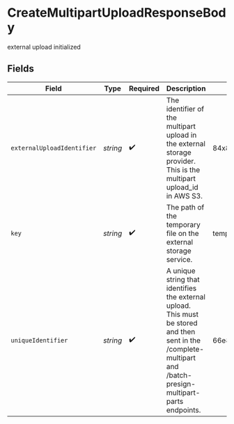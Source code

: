 # CreateMultipartUploadResponseBody

external upload initialized


## Fields

| Field                                                                                                                                                           | Type                                                                                                                                                            | Required                                                                                                                                                        | Description                                                                                                                                                     | Example                                                                                                                                                         |
| --------------------------------------------------------------------------------------------------------------------------------------------------------------- | --------------------------------------------------------------------------------------------------------------------------------------------------------------- | --------------------------------------------------------------------------------------------------------------------------------------------------------------- | --------------------------------------------------------------------------------------------------------------------------------------------------------------- | --------------------------------------------------------------------------------------------------------------------------------------------------------------- |
| `externalUploadIdentifier`                                                                                                                                      | *string*                                                                                                                                                        | :heavy_check_mark:                                                                                                                                              | The identifier of the multipart upload in the external storage provider. This is the multipart upload_id in AWS S3.                                             | 84x83tmxy398t3y._Q_z8CoJYVr69bE6D7f8J6Oo0434QquLFoYdGVerWFx9X5HDEI_TP_95c34n853495x35345394.d.ghQ                                                               |
| `key`                                                                                                                                                           | *string*                                                                                                                                                        | :heavy_check_mark:                                                                                                                                              | The path of the temporary file on the external storage service.                                                                                                 | temp/site/uploads/default/12345/67890.jpg                                                                                                                       |
| `uniqueIdentifier`                                                                                                                                              | *string*                                                                                                                                                        | :heavy_check_mark:                                                                                                                                              | A unique string that identifies the external upload. This must be stored and then sent in the /complete-multipart and /batch-presign-multipart-parts endpoints. | 66e86218-80d9-4bda-b4d5-2b6def968705                                                                                                                            |